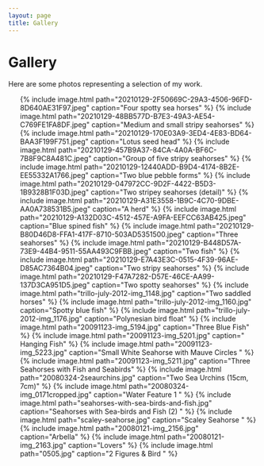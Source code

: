 ```yaml
---
layout: page
title: Gallery
---
```


# Gallery

Here are some photos representing a selection of my work.

<ul class="gallery">
  {% include image.html path="20210129-2F50669C-29A3-4506-96FD-8D640AE31F97.jpeg" caption="Four spotty sea horses" %}
  {% include image.html path="20210129-48BB577D-B7E3-49A3-AE54-C769FE1FA8DF.jpeg" caption="Medium and small stripy seahorses" %}
  {% include image.html path="20210129-170E03A9-3ED4-4E83-BD64-BAA3F199F751.jpeg" caption="Lotus seed head" %}
  {% include image.html path="20210129-457B9A37-84CA-4A0A-BF6C-7B8F9C8A481C.jpeg" caption="Group of five stripy seahorses" %}
  {% include image.html path="20210129-12440ADD-B9D4-4174-8B2E-EE55332A1766.jpeg" caption="Two blue pebble forms" %}
  {% include image.html path="20210129-047972CC-9D2F-4422-B5D3-1B9328B1F03D.jpeg" caption="Two stripey seahorses (detail)" %}
  {% include image.html path="20210129-A31E3558-1B9C-4C70-9DBE-AA0A738531B5.jpeg" caption="A herd" %}
  {% include image.html path="20210129-A132D03C-4512-457E-A9FA-EEFCC63AB425.jpeg" caption="Blue spined fish" %}
  {% include image.html path="20210129-B80D46D8-FFA1-417F-8710-503AD5351500.jpeg" caption="Three seahorses" %}
  {% include image.html path="20210129-B448D57A-73E9-44B4-9511-55AA493C9FBB.jpeg" caption="Two fish" %}
  {% include image.html path="20210129-E7A43E3C-0515-4F39-96AE-D85AC7364B04.jpeg" caption="Two stripy seahorses" %}
  {% include image.html path="20210129-F47A7282-D57E-46CE-AA99-137D3CA951D5.jpeg" caption="Two spotty seahorses" %}
  {% include image.html path="trillo-july-2012-img_1148.jpg" caption="Two saddled horses" %}
  {% include image.html path="trillo-july-2012-img_1160.jpg" caption="Spotty blue fish" %}
  {% include image.html path="trillo-july-2012-img_1176.jpg" caption="Polynesian bird float" %}
  {% include image.html path="20091123-img_5194.jpg" caption="Three Blue Fish" %}
  {% include image.html path="20091123-img_5201.jpg" caption=" Hanging Fish" %}
  {% include image.html path="20091123-img_5223.jpg" caption="Small White Seahorse with Mauve Circles " %}
  {% include image.html path="20091123-img_5211.jpg" caption="Three Seahorses with Fish and Seabirds" %}
  {% include image.html path="20080324-2seaurchins.jpg" caption="Two Sea Urchins (15cm, 7cm)" %}
  {% include image.html path="20080324-img_0171cropped.jpg" caption="Water Feature 1 " %}
  {% include image.html path="seahorses-with-sea-birds-and-fish.jpg" caption="Seahorses with Sea-birds and Fish (2) " %}
  {% include image.html path="scaley-seahorse.jpg" caption="Scaley Seahorse " %}
  {% include image.html path="20080121-img_2156.jpg" caption="Arbella" %}
  {% include image.html path="20080121-img_2163.jpg" caption="Lovers" %}
  {% include image.html path="0505.jpg" caption="2 Figures &amp; Bird " %}
</ul>

<div style="clear: both;">&nbsp;</div>